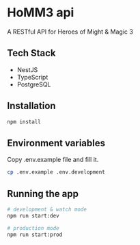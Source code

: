 # HoMM3 api

A RESTful API for Heroes of Might & Magic 3

## Tech Stack

- NestJS
- TypeScript
- PostgreSQL

## Installation

```bash
npm install
```

## Environment variables
Copy .env.example file and fill it.

```bash
cp .env.example .env.development
```

## Running the app

```bash
# development & watch mode
npm run start:dev

# production mode
npm run start:prod
```
